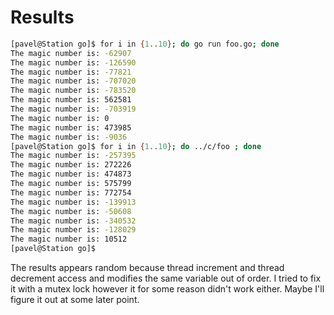 # Results

```bash
[pavel@Station go]$ for i in {1..10}; do go run foo.go; done
The magic number is: -62907
The magic number is: -126590
The magic number is: -77821
The magic number is: -707020
The magic number is: -783520
The magic number is: 562581
The magic number is: -703919
The magic number is: 0
The magic number is: 473985
The magic number is: -9036
[pavel@Station go]$ for i in {1..10}; do ../c/foo ; done
The magic number is: -257395
The magic number is: 272226
The magic number is: 474873
The magic number is: 575799
The magic number is: 772754
The magic number is: -139913
The magic number is: -50608
The magic number is: -340532
The magic number is: -128029
The magic number is: 10512
[pavel@Station go]$ 
```

The results appears random because thread increment and thread decrement access and modifies the same variable out of order. I tried to fix it with a mutex lock however it for some reason didn't work either. Maybe I'll figure it out at some later point. 